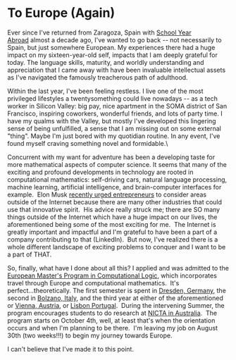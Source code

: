 <!--
slug: to-europe-again
date: Tue Aug 20 2013 16:28:00 GMT-0700 (Pacific Daylight Time)
tags: EMCL, dresden, lisbon, vienna, bolzano, elon musk, computational logic, silicon valley, school year abroad
title: To Europe (Again)
id: 58827955444
link: http://blog.mhgbrown.is/post/58827955444/to-europe-again
raw: {"type":"text","blog_name":"mhgbrown-writing","blog":{"name":"mhgbrown-writing","title":"","description":"","url":"http://blog.mhgbrown.is/","uuid":"t:ePEJSJNMnTiNT1c2s-GWmw","updated":1455741575},"id":58827955444,"post_url":"http://blog.mhgbrown.is/post/58827955444/to-europe-again","slug":"to-europe-again","date":"2013-08-20 23:28:00 GMT","timestamp":1377041280,"state":"published","format":"html","reblog_key":"thgijBDE","tags":["EMCL","dresden","lisbon","vienna","bolzano","elon musk","computational logic","silicon valley","school year abroad"],"short_url":"https://tmblr.co/ZYX4lqsoQrpq","summary":"To Europe (Again)","is_blocks_post_format":false,"recommended_source":null,"recommended_color":null,"note_count":0,"title":"To Europe (Again)","body":"<p>Ever since I&rsquo;ve returned from Zaragoza, Spain with <a href=\"http://www.sya.org/\" target=\"_blank\">School Year Abroad</a> almost a decade ago, I&rsquo;ve wanted to go back – not necessarily to Spain, but just somewhere European. My experiences there had a huge impact on my sixteen-year-old self, impacts that I am deeply grateful for today. The language skills, maturity, and worldly understanding and appreciation that I came away with have been invaluable intellectual assets as I&rsquo;ve navigated the famously treacherous path of adulthood.</p>\n<p>Within the last year, I&rsquo;ve been feeling restless. I live one of the most privileged lifestyles a twentysomething could live nowadays – as a tech worker in Silicon Valley: big pay, nice apartment in the SOMA district of San Francisco, inspiring coworkers, wonderful friends, and lots of party time. I have my qualms with the Valley, but mostly I&rsquo;ve developed this lingering sense of being unfulfilled, a sense that I am missing out on some external &ldquo;thing&rdquo;. Maybe I&rsquo;m just bored with my quotidian routine. In any event, I&rsquo;ve found myself craving something novel and formidable.<br/></p>\n<p>Concurrent with my want for adventure has been a developing taste for more mathematical aspects of computer science. It seems that many of the exciting and profound developments in technology are rooted in computational mathematics: self-driving cars, natural language processing, machine learning, artificial intelligence, and brain-computer interfaces for example.  Elon Musk <a href=\"http://allthingsd.com/20130529/elon-musks-plea-to-internet-entrepreneurs-do-something-different/\">recently urged entrepreneurs</a> to consider areas outside of the Internet because there are many other industries that could use that innovative spirit.  His advice really struck me; there are SO many things outside of the Internet which have a huge impact on our lives, the aforementioned being some of the most exciting for me.  The Internet is greatly important and impactful and I&rsquo;m grateful to have been a part of a company contributing to that (LinkedIn).  But now, I&rsquo;ve realized there is a whole different landscape of exciting problems to conquer and I want to be a part of THAT.</p>\n<p>So, finally, what have I done about all this? I applied and was admitted to the <a href=\"http://www.emcl-study.eu/\">European Master&rsquo;s Program in Computational Logic</a>, which incorporates travel through Europe and computational mathematics.  It&rsquo;s perfect&hellip;theoretically. The first semester is spent in <a href=\"http://tu-dresden.de/en\">Dresden, Germany</a>, the second in <a href=\"http://www.unibz.it/en/public/university/default.html\">Bolzano, Italy</a>, and the third year at either of the aforementioned or <a href=\"http://www.tuwien.ac.at/en/\">Vienna, Austria</a>, or <a href=\"http://www.unl.pt/en/\">Lisbon Portugal</a>.  During the intervening Summer, the program encourages students to do research at <a href=\"http://www.nicta.com.au/\">NICTA in Australia</a>.  The program starts on October 4th, well, at least that&rsquo;s when the orientation occurs and when I&rsquo;m planning to be there.  I&rsquo;m leaving my job on August 30th (two weeks!!!) to begin my journey towards Europe.</p>\n<p>I can&rsquo;t believe that I&rsquo;ve made it to this point.</p>","reblog":{"comment":"<p>Ever since I’ve returned from Zaragoza, Spain with <a href=\"http://www.sya.org/\" target=\"_blank\">School Year Abroad</a> almost a decade ago, I’ve wanted to go back – not necessarily to Spain, but just somewhere European. My experiences there had a huge impact on my sixteen-year-old self, impacts that I am deeply grateful for today. The language skills, maturity, and worldly understanding and appreciation that I came away with have been invaluable intellectual assets as I’ve navigated the famously treacherous path of adulthood.</p>\n<p>Within the last year, I’ve been feeling restless. I live one of the most privileged lifestyles a twentysomething could live nowadays – as a tech worker in Silicon Valley: big pay, nice apartment in the SOMA district of San Francisco, inspiring coworkers, wonderful friends, and lots of party time. I have my qualms with the Valley, but mostly I’ve developed this lingering sense of being unfulfilled, a sense that I am missing out on some external “thing”. Maybe I’m just bored with my quotidian routine. In any event, I’ve found myself craving something novel and formidable.<br></p>\n<p>Concurrent with my want for adventure has been a developing taste for more mathematical aspects of computer science. It seems that many of the exciting and profound developments in technology are rooted in computational mathematics: self-driving cars, natural language processing, machine learning, artificial intelligence, and brain-computer interfaces for example.  Elon Musk <a href=\"http://allthingsd.com/20130529/elon-musks-plea-to-internet-entrepreneurs-do-something-different/\">recently urged entrepreneurs</a> to consider areas outside of the Internet because there are many other industries that could use that innovative spirit.  His advice really struck me; there are SO many things outside of the Internet which have a huge impact on our lives, the aforementioned being some of the most exciting for me.  The Internet is greatly important and impactful and I’m grateful to have been a part of a company contributing to that (LinkedIn).  But now, I’ve realized there is a whole different landscape of exciting problems to conquer and I want to be a part of THAT.</p>\n<p>So, finally, what have I done about all this? I applied and was admitted to the <a href=\"http://www.emcl-study.eu/\">European Master’s Program in Computational Logic</a>, which incorporates travel through Europe and computational mathematics.  It’s perfect…theoretically. The first semester is spent in <a href=\"http://tu-dresden.de/en\">Dresden, Germany</a>, the second in <a href=\"http://www.unibz.it/en/public/university/default.html\">Bolzano, Italy</a>, and the third year at either of the aforementioned or <a href=\"http://www.tuwien.ac.at/en/\">Vienna, Austria</a>, or <a href=\"http://www.unl.pt/en/\">Lisbon Portugal</a>.  During the intervening Summer, the program encourages students to do research at <a href=\"http://www.nicta.com.au/\">NICTA in Australia</a>.  The program starts on October 4th, well, at least that’s when the orientation occurs and when I’m planning to be there.  I’m leaving my job on August 30th (two weeks!!!) to begin my journey towards Europe.</p>\n<p>I can’t believe that I’ve made it to this point.</p>","tree_html":""},"trail":[{"blog":{"name":"mhgbrown-writing","active":true,"theme":{"header_full_width":2448,"header_full_height":3264,"header_focus_width":2048,"header_focus_height":1152,"avatar_shape":"circle","background_color":"#FAFAFA","body_font":"Helvetica Neue","header_bounds":"997,2351,2266,96","header_image":"https://static.tumblr.com/4b23ec7fb988076e81306480748de0b1/aqgwfuh/OUkncja1l/tumblr_static_5q6zyxvvxkco0k440g4kokosg.jpg","header_image_focused":"https://static.tumblr.com/4b23ec7fb988076e81306480748de0b1/aqgwfuh/SPuncja1u/tumblr_static_tumblr_static_5q6zyxvvxkco0k440g4kokosg_focused_v3.jpg","header_image_scaled":"https://static.tumblr.com/4b23ec7fb988076e81306480748de0b1/aqgwfuh/OUkncja1l/tumblr_static_5q6zyxvvxkco0k440g4kokosg_2048_v2.jpg","header_stretch":true,"link_color":"#529ECC","show_avatar":true,"show_description":true,"show_header_image":true,"show_title":true,"title_color":"#444444","title_font":"Gibson","title_font_weight":"bold"},"share_likes":false,"share_following":false,"can_be_followed":true},"post":{"id":"58827955444"},"content_raw":"<p>Ever since I’ve returned from Zaragoza, Spain with <a href=\"http://www.sya.org/\" target=\"_blank\">School Year Abroad</a> almost a decade ago, I’ve wanted to go back – not necessarily to Spain, but just somewhere European. My experiences there had a huge impact on my sixteen-year-old self, impacts that I am deeply grateful for today. The language skills, maturity, and worldly understanding and appreciation that I came away with have been invaluable intellectual assets as I’ve navigated the famously treacherous path of adulthood.</p>\n<p>Within the last year, I’ve been feeling restless. I live one of the most privileged lifestyles a twentysomething could live nowadays – as a tech worker in Silicon Valley: big pay, nice apartment in the SOMA district of San Francisco, inspiring coworkers, wonderful friends, and lots of party time. I have my qualms with the Valley, but mostly I’ve developed this lingering sense of being unfulfilled, a sense that I am missing out on some external “thing”. Maybe I’m just bored with my quotidian routine. In any event, I’ve found myself craving something novel and formidable.<br></p>\n<p>Concurrent with my want for adventure has been a developing taste for more mathematical aspects of computer science. It seems that many of the exciting and profound developments in technology are rooted in computational mathematics: self-driving cars, natural language processing, machine learning, artificial intelligence, and brain-computer interfaces for example.  Elon Musk <a href=\"http://allthingsd.com/20130529/elon-musks-plea-to-internet-entrepreneurs-do-something-different/\">recently urged entrepreneurs</a> to consider areas outside of the Internet because there are many other industries that could use that innovative spirit.  His advice really struck me; there are SO many things outside of the Internet which have a huge impact on our lives, the aforementioned being some of the most exciting for me.  The Internet is greatly important and impactful and I’m grateful to have been a part of a company contributing to that (LinkedIn).  But now, I’ve realized there is a whole different landscape of exciting problems to conquer and I want to be a part of THAT.</p>\n<p>So, finally, what have I done about all this? I applied and was admitted to the <a href=\"http://www.emcl-study.eu/\">European Master’s Program in Computational Logic</a>, which incorporates travel through Europe and computational mathematics.  It’s perfect…theoretically. The first semester is spent in <a href=\"http://tu-dresden.de/en\">Dresden, Germany</a>, the second in <a href=\"http://www.unibz.it/en/public/university/default.html\">Bolzano, Italy</a>, and the third year at either of the aforementioned or <a href=\"http://www.tuwien.ac.at/en/\">Vienna, Austria</a>, or <a href=\"http://www.unl.pt/en/\">Lisbon Portugal</a>.  During the intervening Summer, the program encourages students to do research at <a href=\"http://www.nicta.com.au/\">NICTA in Australia</a>.  The program starts on October 4th, well, at least that’s when the orientation occurs and when I’m planning to be there.  I’m leaving my job on August 30th (two weeks!!!) to begin my journey towards Europe.</p>\n<p>I can’t believe that I’ve made it to this point.</p>","content":"<p>Ever since I&rsquo;ve returned from Zaragoza, Spain with <a href=\"http://www.sya.org/\" target=\"_blank\">School Year Abroad</a>&nbsp;almost a decade ago, I&rsquo;ve wanted to go back &ndash; not necessarily to Spain, but just somewhere European. My experiences there had a huge impact on my sixteen-year-old self, impacts that I am deeply grateful for today. The language skills, maturity, and worldly understanding and appreciation that I came away with have been invaluable intellectual assets as I&rsquo;ve navigated the famously&nbsp;treacherous&nbsp;path of adulthood.</p>\n<p>Within the last year, I&rsquo;ve been feeling restless. I live one of the most privileged lifestyles a twentysomething could live nowadays &ndash; as a tech worker in Silicon Valley: big pay, nice apartment in the SOMA district of San Francisco,&nbsp;inspiring coworkers,&nbsp;wonderful friends, and lots of party time. I have my qualms with the Valley, but mostly I&rsquo;ve developed this lingering sense of being unfulfilled, a sense that I am missing out on some external &ldquo;thing&rdquo;. Maybe I&rsquo;m just bored with my quotidian routine. In any event, I&rsquo;ve found myself craving something novel and formidable.<br /></p>\n<p>Concurrent with my want for adventure has been a developing taste for more&nbsp;mathematical&nbsp;aspects of computer science. It seems that many of the exciting and profound developments in technology are rooted in computational mathematics: self-driving cars, natural language processing, machine learning, artificial intelligence, and brain-computer interfaces for example. &nbsp;Elon Musk <a href=\"http://allthingsd.com/20130529/elon-musks-plea-to-internet-entrepreneurs-do-something-different/\">recently urged&nbsp;entrepreneurs</a>&nbsp;to consider areas outside of the Internet because there are many other industries that could use that innovative spirit. &nbsp;His advice really struck me; there are SO many things outside of the Internet which have a huge impact on our lives, the aforementioned being some of the most exciting for me. &nbsp;The Internet is greatly important and impactful and I&rsquo;m grateful to have been a part of a company contributing to that (LinkedIn). &nbsp;But now, I&rsquo;ve realized there is a whole different landscape of exciting problems to conquer and I want to be a part of THAT.</p>\n<p>So, finally, what have I done about all this? I applied and was admitted to the <a href=\"http://www.emcl-study.eu/\">European Master&rsquo;s Program in Computational Logic</a>, which incorporates travel through Europe and computational mathematics. &nbsp;It&rsquo;s perfect&hellip;theoretically. The first semester is spent in <a href=\"http://tu-dresden.de/en\">Dresden, Germany</a>, the second in <a href=\"http://www.unibz.it/en/public/university/default.html\">Bolzano, Italy</a>, and the third year at either of the aforementioned or <a href=\"http://www.tuwien.ac.at/en/\">Vienna, Austria</a>, or <a href=\"http://www.unl.pt/en/\">Lisbon Portugal</a>. &nbsp;During the intervening Summer, the program encourages students to do research at <a href=\"http://www.nicta.com.au/\">NICTA in Australia</a>. &nbsp;The program starts on October 4th, well, at least that&rsquo;s when the orientation occurs and when I&rsquo;m planning to be there.&nbsp;&nbsp;I&rsquo;m leaving my job on August 30th (two weeks!!!) to begin my journey towards Europe.</p>\n<p>I can&rsquo;t believe that I&rsquo;ve made it to this point.</p>","is_current_item":true,"is_root_item":true}],"can_like":false,"can_reblog":false,"can_send_in_message":true,"can_reply":false,"display_avatar":true}
publish: 2013-08-020
-->


To Europe (Again)
=================

Ever since I've returned from Zaragoza, Spain with [School Year
Abroad](http://www.sya.org/) almost a decade ago, I've wanted to go back
-- not necessarily to Spain, but just somewhere European. My experiences
there had a huge impact on my sixteen-year-old self, impacts that I am
deeply grateful for today. The language skills, maturity, and worldly
understanding and appreciation that I came away with have been
invaluable intellectual assets as I've navigated the
famously treacherous path of adulthood.

Within the last year, I've been feeling restless. I live one of the most
privileged lifestyles a twentysomething could live nowadays -- as a tech
worker in Silicon Valley: big pay, nice apartment in the SOMA district
of San Francisco, inspiring coworkers, wonderful friends, and lots of
party time. I have my qualms with the Valley, but mostly I've developed
this lingering sense of being unfulfilled, a sense that I am missing out
on some external "thing". Maybe I'm just bored with my quotidian
routine. In any event, I've found myself craving something novel and
formidable.\

Concurrent with my want for adventure has been a developing taste for
more mathematical aspects of computer science. It seems that many of the
exciting and profound developments in technology are rooted in
computational mathematics: self-driving cars, natural language
processing, machine learning, artificial intelligence, and
brain-computer interfaces for example.  Elon Musk [recently
urged entrepreneurs](http://allthingsd.com/20130529/elon-musks-plea-to-internet-entrepreneurs-do-something-different/) to
consider areas outside of the Internet because there are many other
industries that could use that innovative spirit.  His advice really
struck me; there are SO many things outside of the Internet which have a
huge impact on our lives, the aforementioned being some of the most
exciting for me.  The Internet is greatly important and impactful and
I'm grateful to have been a part of a company contributing to that
(LinkedIn).  But now, I've realized there is a whole different landscape
of exciting problems to conquer and I want to be a part of THAT.

So, finally, what have I done about all this? I applied and was admitted
to the [European Master's Program in Computational
Logic](http://www.emcl-study.eu/), which incorporates travel through
Europe and computational mathematics.  It's perfect...theoretically. The
first semester is spent in [Dresden, Germany](http://tu-dresden.de/en),
the second in [Bolzano,
Italy](http://www.unibz.it/en/public/university/default.html), and the
third year at either of the aforementioned or [Vienna,
Austria](http://www.tuwien.ac.at/en/), or [Lisbon
Portugal](http://www.unl.pt/en/).  During the intervening Summer, the
program encourages students to do research at [NICTA in
Australia](http://www.nicta.com.au/).  The program starts on October
4th, well, at least that's when the orientation occurs and when I'm
planning to be there.  I'm leaving my job on August 30th (two weeks!!!)
to begin my journey towards Europe.

I can't believe that I've made it to this point.


